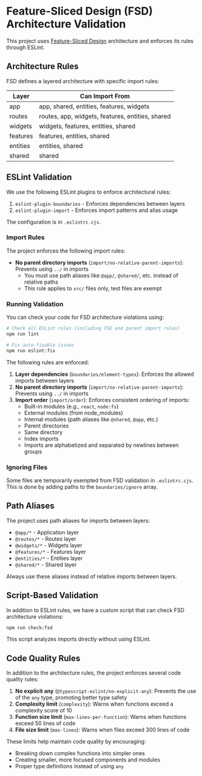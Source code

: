 # Feature-Sliced Design (FSD) Architecture Validation

This project uses [Feature-Sliced Design](https://feature-sliced.design/) architecture and enforces its rules through ESLint.

## Architecture Rules

FSD defines a layered architecture with specific import rules:

| Layer    | Can Import From                                  |
| -------- | ------------------------------------------------ |
| app      | app, shared, entities, features, widgets         |
| routes   | routes, app, widgets, features, entities, shared |
| widgets  | widgets, features, entities, shared              |
| features | features, entities, shared                       |
| entities | entities, shared                                 |
| shared   | shared                                           |

## ESLint Validation

We use the following ESLint plugins to enforce architectural rules:

1. `eslint-plugin-boundaries` - Enforces dependencies between layers
2. `eslint-plugin-import` - Enforces import patterns and alias usage

The configuration is in `.eslintrc.cjs`.

### Import Rules

The project enforces the following import rules:

- **No parent directory imports** (`import/no-relative-parent-imports`): Prevents using `../` in imports
  - You must use path aliases like `@app/`, `@shared/`, etc. instead of relative paths
  - This rule applies to `src/` files only, test files are exempt

### Running Validation

You can check your code for FSD architecture violations using:

```bash
# Check all ESLint rules (including FSD and parent import rules)
npm run lint

# Fix auto-fixable issues
npm run eslint:fix
```

The following rules are enforced:

1. **Layer dependencies** (`boundaries/element-types`): Enforces the allowed imports between layers
2. **No parent directory imports** (`import/no-relative-parent-imports`): Prevents using `../` in imports
3. **Import order** (`import/order`): Enforces consistent ordering of imports:
   - Built-in modules (e.g., `react`, `node:fs`)
   - External modules (from node_modules)
   - Internal modules (path aliases like `@shared`, `@app`, etc.)
   - Parent directories
   - Same directory
   - Index imports
   - Imports are alphabetized and separated by newlines between groups

### Ignoring Files

Some files are temporarily exempted from FSD validation in `.eslintrc.cjs`. This is done by adding paths to the `boundaries/ignore` array.

## Path Aliases

The project uses path aliases for imports between layers:

- `@app/*` - Application layer
- `@routes/*` - Routes layer
- `@widgets/*` - Widgets layer
- `@features/*` - Features layer
- `@entities/*` - Entities layer
- `@shared/*` - Shared layer

Always use these aliases instead of relative imports between layers.

## Script-Based Validation

In addition to ESLint rules, we have a custom script that can check FSD architecture violations:

```bash
npm run check:fsd
```

This script analyzes imports directly without using ESLint.

## Code Quality Rules

In addition to the architecture rules, the project enforces several code quality rules:

1. **No explicit any** (`@typescript-eslint/no-explicit-any`): Prevents the use of the `any` type, promoting better type safety
2. **Complexity limit** (`complexity`): Warns when functions exceed a complexity score of 10
3. **Function size limit** (`max-lines-per-function`): Warns when functions exceed 50 lines of code
4. **File size limit** (`max-lines`): Warns when files exceed 300 lines of code

These limits help maintain code quality by encouraging:

- Breaking down complex functions into simpler ones
- Creating smaller, more focused components and modules
- Proper type definitions instead of using `any`
